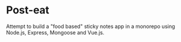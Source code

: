 # Post-eat

Attempt to build a "food based" sticky notes app in a monorepo using Node.js, Express, Mongoose and Vue.js.
